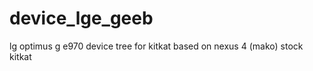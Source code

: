 device_lge_geeb
===============

lg optimus g e970 device tree for kitkat based on nexus 4 (mako) stock kitkat
